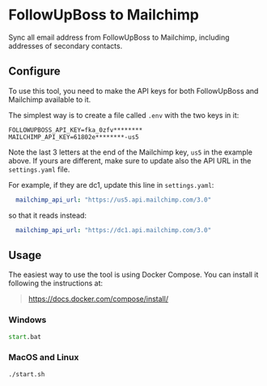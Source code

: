 # FollowUpBoss to Mailchimp

Sync all email address from FollowUpBoss to Mailchimp, including addresses of secondary contacts.

## Configure

To use this tool, you need to make the API keys for both FollowUpBoss and Mailchimp available to it.

The simplest way is to create a file called `.env` with the two keys in it:

```env
FOLLOWUPBOSS_API_KEY=fka_0zfv********
MAILCHIMP_API_KEY=61802e********-us5
```

Note the last 3 letters at the end of the Mailchimp key, `us5` in the example above. If yours are different, make sure to update also the API URL in the `settings.yaml` file.

For example, if they are dc1, update this line in `settings.yaml`:

```yml
  mailchimp_api_url: "https://us5.api.mailchimp.com/3.0"
```

so that it reads instead:

```yml
  mailchimp_api_url: "https://dc1.api.mailchimp.com/3.0"
```

## Usage

The easiest way to use the tool is using Docker Compose. You can install it following the instructions at:

> https://docs.docker.com/compose/install/

### Windows

```bat
start.bat
```

### MacOS and Linux

```bat
./start.sh
```
